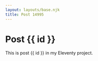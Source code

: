 ```yaml
---
layout: layouts/base.njk
title: Post 14995
---
```


# Post {{ id }}

This is post {{ id }} in my Eleventy project.
